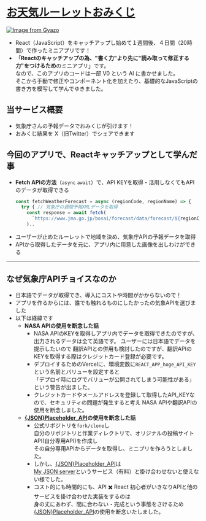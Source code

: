 # [お天気ルーレットおみくじ](https://otenki-omikuji.vercel.app/)

[![Image from Gyazo](https://i.gyazo.com/1c85719846e729406564c77a90fb0e7c.png)](https://otenki-omikuji.vercel.app/)

- React（JavaScript）をキャッチアップし始めて１週間後、４日間（20時間）で作ったミニアプリです！
- 「**Reactのキャッチアップの為、"書く力"より先に"読み取って修正する力"をつけるため**のミニアプリ」です。    
  なので、このアプリのコードは一部 V0 という AI に書かせました。  
  そこから手動で修正やコンポーネント化を加えたり、基礎的なJavaScriptの書き方を模写して学んでゆきました。

## 当サービス概要
- 気象庁さんの予報データでおみくじが引けます！
- おみくじ結果を X（旧Twitter）でシェアできます

## 今回のアプリで、Reactキャッチアップとして学んだ事
- **Fetch APIの方法**（`async` `await`）で、API KEYを取得・活用しなくてもAPIのデータが取得できる
  ```jsx
  const fetchWeatherForecast = async (regionCode, regionName) => {
    try { // 気象庁の週間予報XMLデータを取得
      const response = await fetch(
        `https://www.jma.go.jp/bosai/forecast/data/forecast/${regionCode}.json`
      )..
  ```
- ユーザーが止めたルーレットで地域を決め、気象庁APIの予報データを取得
- APIから取得したデータを元に、アプリ内に用意した画像を出しわけができる
___
## なぜ気象庁APIチョイスなのか
- 日本語でデータが取得でき、導入にコストや時間がかからないので！  
- アプリを作るからには、誰でも触れるものにしたかったの気象APIを選びました
- 以下は経緯です
  - **NASA APIの使用を断念した話**
    - NASA APIのKEYを取得しアプリ内でデータを取得できたのですが、出力されるデータは全て英語です。
      ユーザーには日本語でデータを提示したいので
      翻訳APIとの併用も検討したのですが、翻訳APIのKEYを取得する際はクレジットカード登録が必要です。
    - デプロイするためのVercelに、環境変数に`REACT_APP_hoge_API_KEY`という名前とバリューを設定すると  
      「デプロイ時にログでバリューが公開されてしまう可能性がある」という警告が出ました。
    - クレジットカードやメールアドレスを登録して取得したAPI_KEYなので、セキュリティの問題が発生すると考え
      NASA APIや翻訳APIの使用を断念しました。
  - **[{JSON}Placeholder_API](https://github.com/typicode/jsonplaceholder)の使用を断念した話**  
    - 公式リポジトリを`fork/clone`し  
      自分のリポジトリと作業ディレクトリで、オリジナルの投稿サイトAPI(自分専用API)を作成し  
      その自分専用APIからデータを取得し、ミニプリを作ろうとしました。  
    - しかし、[{JSON}Placeholder_API](https://github.com/typicode/jsonplaceholder)は  
      [My JSON server](https://my-json-server.typicode.com/)というサービス（有料）と掛け合わせないと使えない様でした。  
    - コスト的にも時間的にも、API ✖️ React 初心者がいきなりAPIと他のサービスを掛け合わせた実装をするのは  
      身の丈にあわず、間に合わない・完成という事態をさけるため  
      [{JSON}Placeholder_API](https://github.com/typicode/jsonplaceholder)の使用を断念いたしました。  

